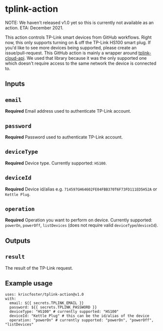 # tplink-action

NOTE: We haven't released v1.0 yet so this is currently not available as an action. ETA: December 2021.

This action controls TP-Link smart devices from GitHub workflows. Right now, this only supports turning on & off the TP-Link HS100 smart plug. If you'd like to see more devices being supported, please create an issue/pull-request. This GitHub action is mainly a wrapper around [tplink-cloud-api](https://www.npmjs.com/package/tplink-cloud-api). We used that library because it was the only supported one which doesn't require access to the same network the device is connected to.

## Inputs

## `email`

**Required** Email address used to authenticate TP-Link account.

## `password`

**Required** Password used to authenticate TP-Link account.

## `deviceType`

**Required** Device type. Currently supported: `HS100`.

## `deviceId`

**Required** Device id/alias e.g. `714597GH64602FE04FBB370T6F73FD111ED5H52A` or `Kettle Plug`.

## `operation`

**Required** Operation you want to perform on device. Currently supported: `powerOn`, `powerOff`, `listDevices` (does not require valid `deviceType`/`deviceId`).

## Outputs

## `result`

The result of the TP-Link request.

## Example usage
```
uses: kriscfoster/tplink-action@v1.0
with:
  email: ${{ secrets.TPLINK_EMAIL }}
  password: ${{ secrets.TPLINK_PASSWORD }}
  deviceType: "HS100" # currently supported: "HS100"
  deviceId: "Kettle Plug" # this can be the id/alias of the device
  operation: "powerOn" # currently supported: "powerOn", "powerOff", "listDevices"
```
